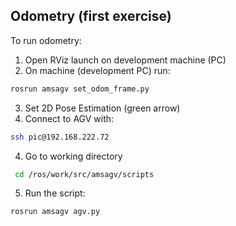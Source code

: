 ## Odometry (first exercise)
To run odometry:


1. Open RViz launch on development machine (PC)
2. On machine (development PC) run: 

```bash
rosrun amsagv set_odom_frame.py 
``` 
3. Set 2D Pose Estimation (green arrow)
4. Connect to AGV with:
```bash
ssh pic@192.168.222.72
```
4. Go to working directory
```bash
 cd /ros/work/src/amsagv/scripts
 ```
 5. Run the script:
 ```bash
rosrun amsagv agv.py
 ```